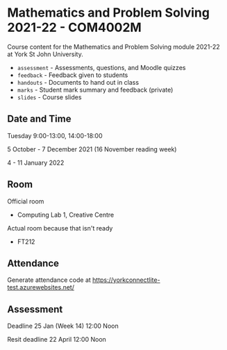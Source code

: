 # Mathematics and Problem Solving 2021-22 - COM4002M

Course content for the Mathematics and Problem Solving module 2021-22 at York St John University. 

* `assessment` - Assessments, questions, and Moodle quizzes
* `feedback` - Feedback given to students
* `handouts` - Documents to hand out in class
* `marks` - Student mark summary and feedback (private)
* `slides` - Course slides

## Date and Time

Tuesday 9:00-13:00, 14:00-18:00

5 October - 7 December 2021 (16 November reading week)

4 - 11 January 2022

## Room

Official room

* Computing Lab 1, Creative Centre

Actual room because that isn't ready

* FT212

## Attendance

Generate attendance code at https://yorkconnectlite-test.azurewebsites.net/

## Assessment

Deadline 25 Jan (Week 14) 12:00 Noon

Resit deadline 22 April 12:00 Noon